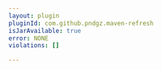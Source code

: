 ```yaml
---
layout: plugin
pluginId: com.github.pndgz.maven-refresh
isJarAvailable: true
error: NONE
violations: []

---
```


